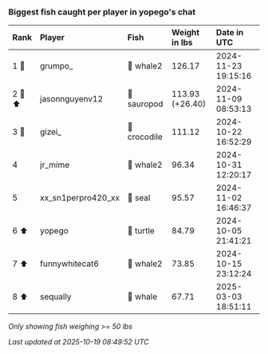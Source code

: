### Biggest fish caught per player in yopego's chat

| Rank   | Player             | Fish         | Weight in lbs   | Date in UTC         |
|:-------|:-------------------|:-------------|:----------------|:--------------------|
| 1 🥇   | grumpo_            | 🐋 whale2    | 126.17          | 2024-11-23 19:15:16 |
| 2 🥈 ⬆ | jasonnguyenv12     | 🦕 sauropod  | 113.93 (+26.40) | 2024-11-09 08:53:13 |
| 3 🥉   | gizei_             | 🐊 crocodile | 111.12          | 2024-10-22 16:52:29 |
| 4      | jr_mime            | 🐋 whale2    | 96.34           | 2024-10-31 12:20:17 |
| 5      | xx_sn1perpro420_xx | 🦭 seal      | 95.57           | 2024-11-02 16:46:37 |
| 6 ⬆    | yopego             | 🐢 turtle    | 84.79           | 2024-10-05 21:41:21 |
| 7 ⬆    | funnywhitecat6     | 🐋 whale2    | 73.85           | 2024-10-15 23:12:24 |
| 8 ⬆    | sequally           | 🐳 whale     | 67.71           | 2025-03-03 18:51:11 |

_Only showing fish weighing >= 50 lbs_

_Last updated at 2025-10-19 08:49:52 UTC_